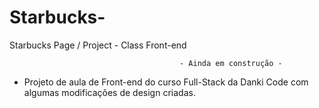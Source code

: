# Starbucks-
Starbucks Page / Project - Class Front-end


                                          - Ainda em construção -



* Projeto de aula de Front-end do curso Full-Stack da Danki Code com algumas modificações de design criadas.


